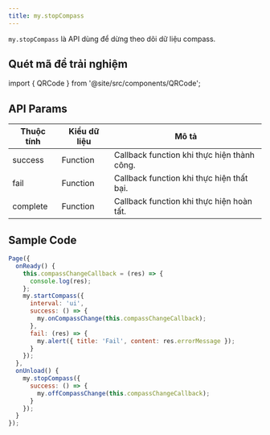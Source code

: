 ```yaml
---
title: my.stopCompass
---
```


`my.stopCompass` là API dùng để dừng theo dõi dữ liệu compass.

## Quét mã để trải nghiệm

import { QRCode } from '@site/src/components/QRCode';

<QRCode page="pages/api/compass/index" />

<!-- ## Demo

import { Simulator } from '@site/src/components/Simulator';

<Simulator page="pages/api/compass/index" /> -->

## API Params

| Thuộc tính | Kiểu dữ liệu | Mô tả                                       |
| ---------- | ------------ | ------------------------------------------- |
| success    | Function     | Callback function khi thực hiện thành công. |
| fail       | Function     | Callback function khi thực hiện thất bại.   |
| complete   | Function     | Callback function khi thực hiện hoàn tất.   |

## Sample Code

```js
Page({
  onReady() {
    this.compassChangeCallback = (res) => {
      console.log(res);
    };
    my.startCompass({
      interval: 'ui',
      success: () => {
        my.onCompassChange(this.compassChangeCallback);
      },
      fail: (res) => {
        my.alert({ title: 'Fail', content: res.errorMessage });
      }
    });
  },
  onUnload() {
    my.stopCompass({
      success: () => {
        my.offCompassChange(this.compassChangeCallback);
      }
    });
  }
});
```
